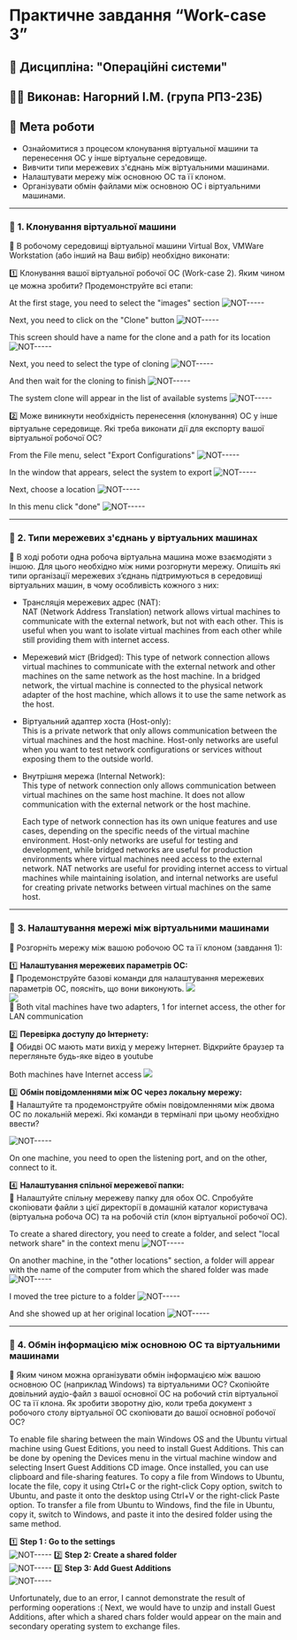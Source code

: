 ﻿# Практичне завдання “Work-case 3”

## 📌 Дисципліна: "Операційні системи"
## 👨‍🎓 Виконав: **Нагорний І.М.** (група РПЗ-23Б)


## 🎯 **Мета роботи**

- Ознайомитися з процесом клонування віртуальної машини та перенесення ОС у інше віртуальне середовище.
- Вивчити типи мережевих з'єднань між віртуальними машинами.
- Налаштувати мережу між основною ОС та її клоном.
- Організувати обмін файлами між основною ОС і віртуальними машинами.

---

### 🔹 **1. Клонування віртуальної машини**  
📌 В робочому середовищі віртуальної машини Virtual Box, VMWare Workstation (або інший на Ваш вибір) необхідно виконати:

1️⃣ Клонування вашої віртуальної робочої ОС (Work-case 2). Яким чином це можна зробити? Продемонструйте всі етапи:

At the first stage, you need to select the "images" section
![NOT-----](https://i.ibb.co/hFhM95PT/image.png)  

Next, you need to click on the "Clone" button
![NOT-----](https://i.ibb.co/zHGMV9gG/firefox-5q2de-P5oa-E.png)  

This screen should have a name for the clone and a path for its location
![NOT-----](https://i.ibb.co/RTpLVf7H/image.png)  

Next, you need to select the type of cloning
![NOT-----](https://i.ibb.co/Tq4xvXmw/image.png)  

And then wait for the cloning to finish
![NOT-----](https://i.ibb.co/Q38bHwGn/image.png)  

The system clone will appear in the list of available systems
![NOT-----](https://i.ibb.co/rGhpmqp4/image.png)  

2️⃣ Може виникнути необхідність перенесення (клонування) ОС у інше віртуальне середовище. Які треба виконати дії для експорту вашої віртуальної робочої ОС?

From the File menu, select "Export Configurations"
![NOT-----](https://i.ibb.co/cSCRsBzN/image.png)  

In the window that appears, select the system to export
![NOT-----](https://i.ibb.co/tpSn5ppc/image.png)  

Next, choose a location
![NOT-----](https://i.ibb.co/1GmkP0D3/image.png)  

In this menu click "done"
![NOT-----](https://i.ibb.co/gMnqQFyg/image.png)  

---

### 🔹 **2. Типи мережевих з'єднань у віртуальних машинах**  
📌 В ході роботи одна робоча віртуальна машина може взаємодіяти з іншою. Для цього необхідно між ними розгорнути мережу. Опишіть які типи організації мережевих з’єднань підтримуються в середовищі віртуальних машин, в чому особливість кожного з них:

  - Трансляція мережевих адрес (NAT):  
  NAT (Network Address Translation) network allows virtual machines to communicate with the external network, but not with each other. This is useful when you want to isolate virtual machines from each other while still providing them with internet access.
  - Мережевий міст (Bridged):
    This type of network connection allows virtual machines to communicate with the external network and other machines on the same network as the host machine. In a bridged network, the virtual machine is connected to the physical network adapter of the host machine, which allows it to use the same network as the host.
  - Віртуальний адаптер хоста (Host-only):  
    This is a private network that only allows communication between the virtual machines and the host machine. Host-only networks are useful when you want to test network configurations or services without exposing them to the outside world.
  - Внутрішня мережа (Internal Network):  
    This type of network connection only allows communication between virtual machines on the same host machine. It does not allow communication with the external network or the host machine.  
      
    Each type of network connection has its own unique features and use cases, depending on the specific needs of the virtual machine environment. Host-only networks are useful for testing and development, while bridged networks are useful for production environments where virtual machines need access to the external network. NAT networks are useful for providing internet access to virtual machines while maintaining isolation, and internal networks are useful for creating private networks between virtual machines on the same host.

---

### 🔹 **3. Налаштування мережі між віртуальними машинами**  
📌 Розгорніть мережу між вашою робочою ОС та її клоном (завдання 1):

1️⃣ **Налаштування мережевих параметрів ОС:**  
📌 Продемонструйте базові команди для налаштування мережевих параметрів ОС, поясніть, що вони виконують.
![](https://i.ibb.co/xSsWmb8P/image.png)  
![](https://i.ibb.co/n8NSx4pK/image.png)  
📌 Both vital machines have two adapters, 1 for internet access, the other for LAN communication

2️⃣ **Перевірка доступу до Інтернету:**  
📌 Обидві ОС мають мати вихід у мережу Інтернет. Відкрийте браузер та перегляньте будь-яке відео в youtube

Both machines have Internet access
![](https://i.ibb.co/7dgYhxTf/firefox-OWYGMLw70-Z.png)  

3️⃣ **Обмін повідомленнями між ОС через локальну мережу:**  
📌 Налаштуйте та продемонструйте обмін повідомленнями між двома ОС по локальній мережі. Які команди в терміналі при цьому необхідно ввести?

![NOT-----](https://i.ibb.co/mrdB4gbk/firefox-NOjg3-Ao-Dk-P.png)  

On one machine, you need to open the listening port, and on the other, connect to it.  

4️⃣ **Налаштування спільної мережевої папки:**  
📌 Налаштуйте спільну мережеву папку для обох ОС. Спробуйте скопіювати файли з цієї директорії в домашній каталог користувача (віртуальна робоча ОС) та на робочій стіл (клон віртуальної робочої ОС).

To create a shared directory, you need to create a folder, and select "local network share" in the context menu
![NOT-----](https://i.ibb.co/k6wmpGGX/image.png)  
 
On another machine, in the "other locations" section, a folder will appear with the name of the computer from which the shared folder was made
![NOT-----](https://i.ibb.co/HmSfy99/image.png)  

I moved the tree picture to a folder
![NOT-----](https://i.ibb.co/bRmD9vq9/image.png) 

And she showed up at her original location
![NOT-----](https://i.ibb.co/wNFzJxY8/g.png) 

---

### 🔹 **4. Обмін інформацією між основною ОС та віртуальними машинами**  
📌 Яким чином можна організувати обмін інформацією між вашою основною ОС (наприклад Windows) та віртуальними ОС? Скопіюйте довільний аудіо-файл з вашої основної ОС на робочий стіл віртуальної ОС та її клона. Як зробити зворотну дію, коли треба документ з робочого столу віртуальної ОС скопіювати до вашої основної робочої ОС?

To enable file sharing between the main Windows OS and the Ubuntu virtual machine using Guest Editions, you need to install Guest Additions. This can be done by opening the Devices menu in the virtual machine window and selecting Insert Guest Additions CD image. Once installed, you can use clipboard and file-sharing features. To copy a file from Windows to Ubuntu, locate the file, copy it using Ctrl+C or the right-click Copy option, switch to Ubuntu, and paste it onto the desktop using Ctrl+V or the right-click Paste option. To transfer a file from Ubuntu to Windows, find the file in Ubuntu, copy it, switch to Windows, and paste it into the desired folder using the same method.

1️⃣ **Step 1 : Go to the settings**  
![NOT-----](https://i.ibb.co/Nd4c8rFg/h.png) 
2️⃣ **Step 2: Сreate a shared folder**  
![NOT-----](https://i.ibb.co/tT2kL1Z0/j.png) 
3️⃣ **Step 3: Аdd Guest Additions**  
![NOT-----](https://i.ibb.co/CKGQFzLn/n.png) 

Unfortunately, due to an error, I cannot demonstrate the result of performing ooperations :( Next, we would have to unzip and install Guest Additions, after which a shared chars folder would appear on the main and secondary operating system to exchange files.
